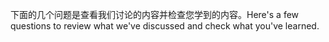 <span data-ttu-id="83b03-101">下面的几个问题是查看我们讨论的内容并检查您学到的内容。</span><span class="sxs-lookup"><span data-stu-id="83b03-101">Here's a few questions to review what we've discussed and check what you've learned.</span></span>